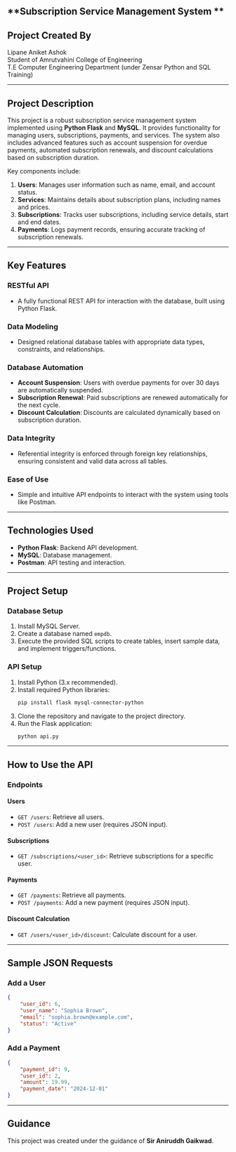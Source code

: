 

## **Subscription Service Management System **

## **Project Created By**  
Lipane Aniket Ashok  
Student of Amrutvahini College of Engineering  
T.E Computer Engineering Department (under Zensar Python and SQL Training)  

---

## **Project Description**  
This project is a robust subscription service management system implemented using **Python Flask** and **MySQL**. It provides functionality for managing users, subscriptions, payments, and services. The system also includes advanced features such as account suspension for overdue payments, automated subscription renewals, and discount calculations based on subscription duration.  

Key components include:  
1. **Users**: Manages user information such as name, email, and account status.  
2. **Services**: Maintains details about subscription plans, including names and prices.  
3. **Subscriptions**: Tracks user subscriptions, including service details, start and end dates.  
4. **Payments**: Logs payment records, ensuring accurate tracking of subscription renewals.  

---

## **Key Features**  

### **RESTful API**
- A fully functional REST API for interaction with the database, built using Python Flask.

### **Data Modeling**
- Designed relational database tables with appropriate data types, constraints, and relationships.  

### **Database Automation**
- **Account Suspension**: Users with overdue payments for over 30 days are automatically suspended.  
- **Subscription Renewal**: Paid subscriptions are renewed automatically for the next cycle.  
- **Discount Calculation**: Discounts are calculated dynamically based on subscription duration.  

### **Data Integrity**
- Referential integrity is enforced through foreign key relationships, ensuring consistent and valid data across all tables.  

### **Ease of Use**
- Simple and intuitive API endpoints to interact with the system using tools like Postman.  

---

## **Technologies Used**  
- **Python Flask**: Backend API development.  
- **MySQL**: Database management.  
- **Postman**: API testing and interaction.  

---

## **Project Setup**  

### **Database Setup**  
1. Install MySQL Server.  
2. Create a database named `empdb`.  
3. Execute the provided SQL scripts to create tables, insert sample data, and implement triggers/functions.  

### **API Setup**  
1. Install Python (3.x recommended).  
2. Install required Python libraries:  
   ```bash
   pip install flask mysql-connector-python
   ```
3. Clone the repository and navigate to the project directory.  
4. Run the Flask application:  
   ```bash
   python api.py
   ```

---

## **How to Use the API**  

### **Endpoints**  

#### **Users**
- `GET /users`: Retrieve all users.  
- `POST /users`: Add a new user (requires JSON input).  

#### **Subscriptions**
- `GET /subscriptions/<user_id>`: Retrieve subscriptions for a specific user.  

#### **Payments**
- `GET /payments`: Retrieve all payments.  
- `POST /payments`: Add a new payment (requires JSON input).  

#### **Discount Calculation**
- `GET /users/<user_id>/discount`: Calculate discount for a user.  

---

## **Sample JSON Requests**  

### **Add a User**  
```json
{
    "user_id": 6,
    "user_name": "Sophia Brown",
    "email": "sophia.brown@example.com",
    "status": "Active"
}
```

### **Add a Payment**  
```json
{
    "payment_id": 9,
    "user_id": 2,
    "amount": 19.99,
    "payment_date": "2024-12-01"
}
```

---

## **Guidance**  
This project was created under the guidance of **Sir Aniruddh Gaikwad**.  
```
